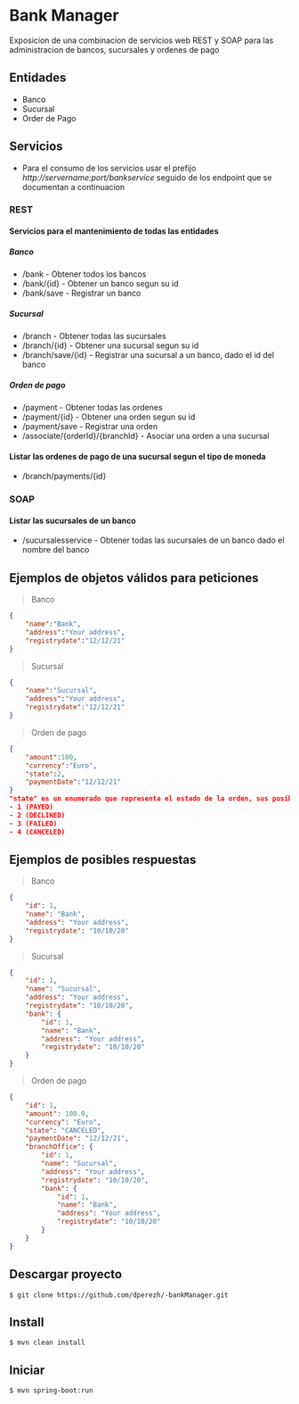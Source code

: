 # Bank Manager
Exposicion de una combinacion de servicios web REST y SOAP para las administracion de bancos, sucursales y ordenes de pago

## Entidades
- Banco
- Sucursal
- Order de Pago

## Servicios
- Para el consumo de los servicios usar el prefijo *http://servername:port/bankservice* seguido de los endpoint que se documentan a continuacion
### REST

#### Servicios para el mantenimiento de todas las entidades

##### Banco
- /bank - Obtener todos los bancos
- /bank/{id} - Obtener un banco segun su id
- /bank/save - Registrar un banco

##### Sucursal
- /branch - Obtener todas las sucursales
- /branch/{id} - Obtener una sucursal segun su id
- /branch/save/{id} - Registrar una sucursal a un banco, dado el id del banco

##### Orden de pago
- /payment - Obtener todas las ordenes
- /payment/{id} - Obtener una orden segun su id
- /payment/save - Registrar una orden
- /associate/{orderId}/{branchId} - Asociar una orden a una sucursal

#### Listar las ordenes de pago de una sucursal segun el tipo de moneda
- /branch/payments/{id}

### SOAP
#### Listar las sucursales de un banco
- /sucursalesservice - Obtener todas las sucursales de un banco dado el nombre del banco

## Ejemplos de objetos válidos para peticiones
> Banco
```json
{
    "name":"Bank",
    "address":"Your address",
    "registrydate":"12/12/21"
}
```
> Sucursal
```json
{
    "name":"Sucursal",
    "address":"Your address",
    "registrydate":"12/12/21"
}
```
> Orden de pago
```json
{
    "amount":100,
    "currency":"Euro",
    "state":2,
    "paymentDate":"12/12/21"
}
"state" es un enumerado que representa el estado de la orden, sus posibles valores son:
- 1 (PAYED)
- 2 (DECLINED)
- 3 (FAILED)
- 4 (CANCELED)
```

## Ejemplos de posibles respuestas
> Banco
```json
{
    "id": 1,
    "name": "Bank",
    "address": "Your address",
    "registrydate": "10/10/20"
}
```
> Sucursal
```json
{
    "id": 1,
    "name": "Sucursal",
    "address": "Your address",
    "registrydate": "10/10/20",
    "bank": {
        "id": 1,
        "name": "Bank",
        "address": "Your address",
        "registrydate": "10/10/20"
    }
}
```
> Orden de pago
```json
{
    "id": 1,
    "amount": 100.0,
    "currency": "Euro",
    "state": "CANCELED",
    "paymentDate": "12/12/21",
    "branchOffice": {
        "id": 1,
        "name": "Sucursal",
        "address": "Your address",
        "registrydate": "10/10/20",
        "bank": {
            "id": 1,
            "name": "Bank",
            "address": "Your address",
            "registrydate": "10/10/20"
        }
    }
}
```

## Descargar proyecto
```
$ git clone https://github.com/dperezh/-bankManager.git
```

## Install
```
$ mvn clean install
```

## Iniciar
```
$ mvn spring-boot:run
```
